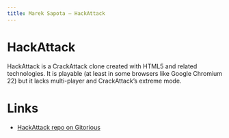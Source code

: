 ```yaml
---
title: Marek Sapota — HackAttack
---
```


# HackAttack

HackAttack is a CrackAttack clone created with HTML5 and related technologies.
It is playable (at least in some browsers like Google Chromium 22) but it lacks
multi-player and CrackAttack’s extreme mode.

# Links
- [HackAttack repo on Gitorious](http://gitorious.org/chromium-hackattack)
